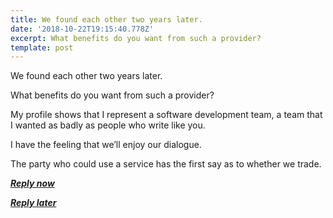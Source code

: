 ```yaml
---
title: We found each other two years later.
date: '2018-10-22T19:15:40.778Z'
excerpt: What benefits do you want from such a provider?
template: post
---
```

We found each other two years later.

What benefits do you want from such a provider?

My profile shows that I represent a software development team, a team that I wanted as badly as people who write like you.

I have the feeling that we’ll enjoy our dialogue.

The party who could use a service has the first say as to whether we trade.

[***Reply now***](https://medium.com/p/46036ebabf39/responses/new)

[***Reply later***](https://medium.com/podio/pursuing-benefits-6a808a420583)
